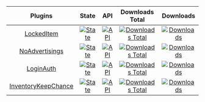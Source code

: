 | Plugins | State | API | Downloads Total | Downloads |
| :-----: | :---: | :-: | :-------------: | :-------: |
| [LockedItem](https://github.com/JeroGamingYT-pm-pl/LockedItem) | [![State](https://poggit.pmmp.io/shield.state/LockedItem)](https://poggit.pmmp.io/p/LockedItem) | [![API](https://poggit.pmmp.io/shield.api/LockedItem)](https://poggit.pmmp.io/p/LockedItem) | [![Downloads Total](https://poggit.pmmp.io/shield.dl.total/LockedItem)](https://poggit.pmmp.io/p/LockedItem) | [![Downloads](https://poggit.pmmp.io/shield.dl/LockedItem)](https://poggit.pmmp.io/p/LockedItem)
| [NoAdvertisings](https://github.com/JeroGamingYT-pm-pl/NoAdvertisings) | [![State](https://poggit.pmmp.io/shield.state/NoAdvertisings)](https://poggit.pmmp.io/p/NoAdvertisings) | [![API](https://poggit.pmmp.io/shield.api/NoAdvertisings)](https://poggit.pmmp.io/p/NoAdvertisings) | [![Downloads Total](https://poggit.pmmp.io/shield.dl.total/NoAdvertisings)](https://poggit.pmmp.io/p/NoAdvertisings) | [![Downloads](https://poggit.pmmp.io/shield.dl/NoAdvertisings)](https://poggit.pmmp.io/p/NoAdvertisings)
| [LoginAuth](https://github.com/JeroGamingYT-pm-pl/LoginAuth) | [![State](https://poggit.pmmp.io/shield.state/LoginAuth)](https://poggit.pmmp.io/p/LoginAuth) | [![API](https://poggit.pmmp.io/shield.api/LoginAuth)](https://poggit.pmmp.io/p/LoginAuth) | [![Downloads Total](https://poggit.pmmp.io/shield.dl.total/LoginAuth)](https://poggit.pmmp.io/p/LoginAuth) | [![Downloads](https://poggit.pmmp.io/shield.dl/LoginAuth)](https://poggit.pmmp.io/p/LoginAuth)
| [InventoryKeepChance](https://github.com/JeroGamingYT-pm-pl/InventoryKeepChance) | [![State](https://poggit.pmmp.io/shield.state/InventoryKeepChance)](https://poggit.pmmp.io/p/InventoryKeepChance) | [![API](https://poggit.pmmp.io/shield.api/InventoryKeepChance)](https://poggit.pmmp.io/p/InventoryKeepChance) | [![Downloads Total](https://poggit.pmmp.io/shield.dl.total/InventoryKeepChance)](https://poggit.pmmp.io/p/InventoryKeepChance) | [![Downloads](https://poggit.pmmp.io/shield.dl/InventoryKeepChance)](https://poggit.pmmp.io/p/InventoryKeepChance)
